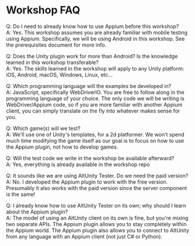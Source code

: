 # Workshop FAQ

Q: Do I need to already know how to use Appium before this workshop?<br/>
A: Yes. This workshop assumes you are already familiar with mobile testing using Appium. Specifically, we will be using Android in this workshop. See the prerequisites document for more info.

Q: Does the Unity plugin work for more than Android? Is the knowledge learned in this workshop transferable?<br/>
A: Yes. The skills learned in the workshop will apply to any Unity platform: iOS, Android, macOS, Windows, Linux, etc...

Q: Which programming language will the examples be developed in?<br/>
A: JavaScript, specifically WebDriverIO. You are free to follow along in the programming language of your choice. The only code we will be writing is WebDriver/Appium code, so if you are more familiar with another Appium client, you can simply translate on the fly into whatever makes sense for you.

Q: Which game(s) will we test?<br/>
A: We'll use one of Unity's templates, for a 2d platformer. We won't spend much time modifying the game itself as our goal is to focus on how to use the Appium plugin, not how to develop games.

Q: Will the test code we write in the workshop be available afterward?<br/>
A: Yes, everything is already available in the workshop repo

Q: It sounds like we are using AltUnity Tester. Do we need the paid version?<br/>
A: No. I developed the Appium plugin to work with the free version. Presumably it also works with the paid version since the server component is the same!

Q: I already know how to use AltUnity Tester on its own; why should I learn about the Appium plugin?<br/>
A: The model of using an AltUnity client on its own is fine, but you're mixing two separate APIs. The Appium plugin allows you to stay completely within the Appium world. The Appium plugin also allows you to connect to AltUnity from any language with an Appium client (not just C# or Python).
